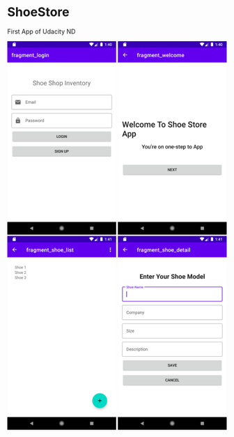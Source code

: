 # ShoeStore
First App of Udacity ND


<img src="https://github.com/dev7odaa/ShoeStore/blob/master/1.%20First.png" width="250"/>   <img src="https://github.com/dev7odaa/ShoeStore/blob/master/2.%20second.png" width="250"/>   <img src="https://github.com/dev7odaa/ShoeStore/blob/master/3.%20third.png" width="250"/> <img src="https://github.com/dev7odaa/ShoeStore/blob/master/4.%20fourth.png" width="250"/>
